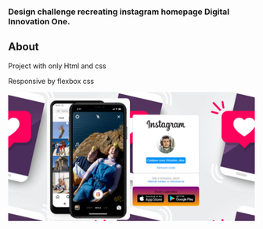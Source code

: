 <h3>Design challenge recreating instagram homepage Digital Innovation One.</h3>

## About

  Project with only Html and css

  Responsive by flexbox css


![capa](img/capa.png)
